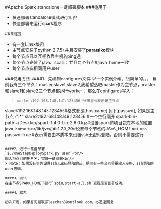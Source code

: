 #Apache Spark standalone一键部署脚本
###适用于
- 快速部署standalone模式进行实验
- 快速部署来运行spark程序

###前提
- 有一套Linux集群
- 主节点安装了python 2.7.5+并且安装了**paramiko**模块；
- 每个节点可以互相依靠主机名ping通
- 每个节点安装了java、scala；并且每个节点的java_home一致
- 每个节点有相同用户user

###使用方法
####1、先编辑configures文件
以一个实例介绍，很简单的。。。
目前我有三个节点：master,slave1,slave2,我希望选取master作为主节点，master和slave1和slave2三个节点都运行worker；
那么在configures写入：
>
>  ```
> master:192.168.148.147:123456:*#带星号表示是主节点
slave1:192.168.148.148:123456#格式都是[hostname]:[ip]:[passwd], 如果是主节点+":\*"
slave2:192.168.148.149:123456
#一个空行隔开
spark-bin-path:~/Desktop/spark-1.4.0-bin-2.6.0.tgz#设置spark的项目包在本地的位置
java-home:/usr/lib/jvm/jdk1.7.0_79#设置每个节点的JAVA_HOME
set-ssh-passwd:True #表示需要由本脚本来设置ssh无密码登陆，否则不需要这行
```

####2、进行一键盘部署
`$./oneStepDeploySpark.py user`<br/>
输入节点们的用户名，完成一键部署<br/>
> Note：如果没有事先设置ssh无密码登陆的话，期间有一些交互需要输入空格、ssh登陆的user密码。

####3、测试
在主节点SPARK_HOME下运行`sbin/start-all.sh`查看是否部署成功。

####4、联系

初次开发，如果有问题联系leechan8@outlook.com，必迅速回复
